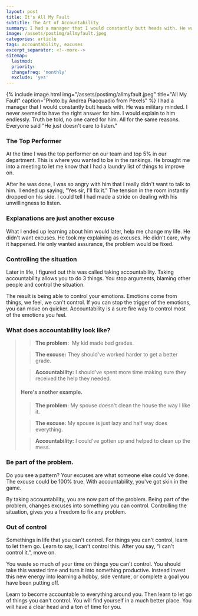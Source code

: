 ```yaml
---
layout: post
title: It's All My Fault
subtitle: The Art of Accountability
summary: I had a manager that I would constantly butt heads with. He was military minded. I never seemed to have the right answer for him. I would explain to him endlessly. Truth be told, no one cared for him. All for the same reasons. Everyone said "He just doesn't care to listen."
image: /assets/postimg/allmyfault.jpeg
categories: article
tags: accountability, excuses
excerpt_separator: <!--more-->
sitemap:
  lastmod: 
  priority: 
  changefreq: 'monthly'
  exclude: 'yes'
---
```

{% include image.html
  img="/assets/postimg/allmyfault.jpeg"
  title="All My Fault"
  caption="Photo by Andrea Piacquadio from Pexels" %}
I had a manager that I would constantly butt heads with. He was military minded. I never seemed to have the right answer for him. I would explain to him endlessly. 
Truth be told, no one cared for him. All for the same reasons. Everyone said "He just doesn't care to listen."

### The Top Performer  
At the time I was the top performer on our team and top 5% in our department. This is where you wanted to be in the rankings. He brought me into a meeting to let me know that I had a laundry list of things to improve on. 

After he was done, I was so angry with him that I really didn't want to talk to him.  I ended up saying, "Yes sir, I'll fix it." The tension in the room instantly dropped on his side. I could tell I had made a stride on dealing with his unwillingness to listen.

### Explanations are just another excuse 
What I ended up learning about him would later, help me change my life. He didn't want excuses. He took my explaining as excuses. He didn't care, why it happened. He only wanted assurance, the problem would be fixed. 

### Controlling the situation  
Later in life, I figured out this was called taking accountability. Taking accountability allows you to do 3 things. You stop arguments, blaming other people and control the situation.

The result is being able to control your emotions. Emotions come from things, we feel, we can't control. If you can stop the trigger of the emotions, you can move on quicker. Accountability is a sure fire way to control most of the emotions you feel.  

### What does accountability look like?  
>>  **The problem:**  My kid made bad grades.
>    
>>  **The excuse:** They should've worked harder to get a better grade.
>   
>>  **Accountability:** I should've spent more time making sure they received the help they needed.  
>     
> #### Here's another example.
>>  **The problem:** My spouse doesn't clean the house the way I like it.
>     
>>  **The excuse:** My spouse is just lazy and half way does everything.
>   
>>  **Accountability:** I could've gotten up and helped to clean up the mess. 
  
### Be part of the problem.  
Do you see a pattern? Your excuses are what someone else could've done. The excuse could be 100% true. With accountability, you've got skin in the game. 

By taking accountability, you are now part of the problem. Being part of the problem, changes excuses into something you can control. Controlling the situation, gives you a freedom to fix any problem. 

### Out of control
Somethings in life that you can't control. For things you can't control, learn to let them go. Learn to say, I can't control this. After you say, “I can't control it.”, move on. 

You waste so much of your time on things you can't control. You should take this wasted time and turn it into something productive. Instead invest this new energy into learning a hobby, side venture, or complete a goal you have been putting off.

Learn to become accountable to everything around you. Then learn to let go of things you can't control. You will find yourself in a much better place. You will have a clear head and a ton of time for you.